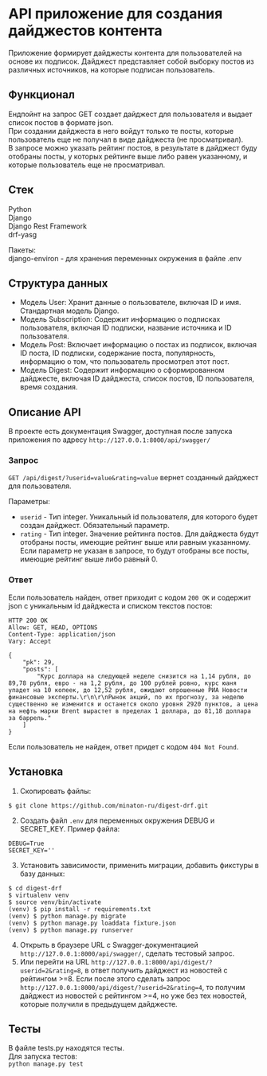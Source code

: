 # API приложение для создания дайджестов контента  

Приложение формирует дайджесты контента для пользователей на основе их подписок. Дайджест представляет собой выборку постов из различных источников, на которые подписан пользователь.  

## Функционал  
Ендпойнт на запрос GET создает дайджест для пользователя и выдает список постов в формате json.  
При создании дайджеста в него войдут только те посты, которые пользователь еще не получал в виде дайджеста (не просматривал).  
В запросе можно указать рейтинг постов, в результате в дайджест буду отобраны посты, у которых рейтинге выше либо равен указанному, и которые пользователь еще не просматривал.  
  
## Стек  
Python  
Django  
Django Rest Framework  
drf-yasg  
  
Пакеты:  
django-environ - для хранения переменных окружения в файле .env

## Структура данных

- Модель User: Хранит данные о пользователе, включая ID и имя. Стандартная модель Django.  
- Модель Subscription: Содержит информацию о подписках пользователя, включая ID подписки, название источника и ID пользователя.  
- Модель Post: Включает информацию о постах из подписок, включая ID поста, ID подписки, содержание поста, популярность, информацию о том, что пользователь просмотрел этот пост.  
- Модель Digest: Содержит информацию о сформированном дайджесте, включая ID дайджеста, список постов, ID пользователя, время создания.  

## Описание API  

В проекте есть документация Swagger, доступная после запуска приложения по адресу `http://127.0.0.1:8000/api/swagger/`  

### Запрос

`GET /api/digest/?userid=value&rating=value` вернет созданный дайджест для пользователя.    

Параметры:  
- `userid` - Тип integer. Уникальный id пользователя, для которого будет создан дайджест. Обязательный параметр.  
- `rating` - Тип integer. Значение рейтинга постов. Для дайджеста будут отобраны посты, имеющие рейтинг выше или равным указанному. Если параметр не указан в запросе, то будут отобраны все посты, имеющие рейтинг выше либо равный 0.  

### Ответ  

Если пользователь найден, ответ приходит с кодом `200 OK` и содержит json с уникальным id дайджеста и списком текстов постов:  

```
HTTP 200 OK
Allow: GET, HEAD, OPTIONS
Content-Type: application/json
Vary: Accept

{
    "pk": 29,
    "posts": [
        "Курс доллара на следующей неделе снизится на 1,14 рубля, до 89,78 рубля, евро - на 1,2 рубля, до 100 рублей ровно, курс юаня упадет на 10 копеек, до 12,52 рубля, ожидают опрошенные РИА Новости финансовые эксперты.\r\n\r\nРынок акций, по их прогнозу, за неделю существенно не изменится и останется около уровня 2920 пунктов, а цена на нефть марки Brent вырастет в пределах 1 доллара, до 81,18 доллара за баррель."
    ]
}
```
Если пользователь не найден, ответ придет с кодом `404 Not Found`.  

## Установка  

1. Скопировать файлы:  
```
$ git clone https://github.com/minaton-ru/digest-drf.git
```
2. Создать файл `.env` для переменных окружения DEBUG и SECRET_KEY. Пример файла:
```
DEBUG=True
SECRET_KEY=''
```
3. Установить зависимости, применить миграции, добавить фикстуры в базу данных:  
```
$ cd digest-drf
$ virtualenv venv
$ source venv/bin/activate
(venv) $ pip install -r requirements.txt
(venv) $ python manage.py migrate
(venv) $ python manage.py loaddata fixture.json
(venv) $ python manage.py runserver
```

4. Открыть в браузере URL c Swagger-документацией  `http://127.0.0.1:8000/api/swagger/`, сделать тестовый запрос.
5. Или перейти на URL `http://127.0.0.1:8000/api/digest/?userid=2&rating=8`, в ответ получить дайджест из новостей с рейтингом >=8. Если после этого сделать запрос `http://127.0.0.1:8000/api/digest/?userid=2&rating=4`, то получим дайджест из новостей с рейтингом >=4, но уже без тех новостей, которые получили в предыдущем дайджесте.  

## Тесты

В файле tests.py находятся тесты.   
Для запуска тестов:   
`python manage.py test`  